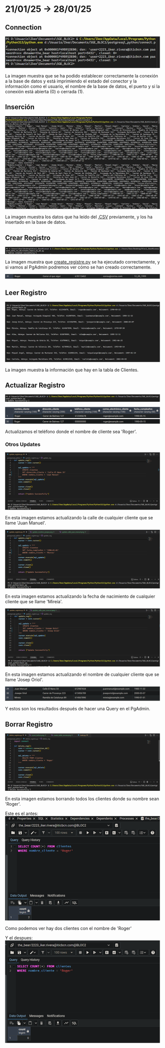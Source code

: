 # 21/01/25 -> 28/01/25

## Connection
![ConnectionToDb](imgs/connect_success.png)

La imagen muestra que se ha podido establecer correctamente la conexión a la base de datos y está imprimiendo el estado del conector y la información como el usuario, el nombre de la base de datos, el puerto y si la conexión está abierta (0) o cerrada (1).

## Inserción
![Insert](imgs/insert/insert_data.png)

La imagen muestra los datos que ha leído del [.CSV](send_data_to_db/Clientes.csv) previamente, y los ha insertado en la base de datos.

## Crear Registro
![Create](imgs/create/create_table_success.png)

La imagen muestra que [create_registre.py](postgresql_python/create_registre.py) se ha ejecutado correctamente, y si vamos al PgAdmin podremos ver cómo se han creado correctamente.

![PgAdmin](imgs/create/create_pgadmin.png)

## Leer Registro
![Read](imgs/read/read_registre.png)

La imagen muestra la información que hay en la tabla de Clientes.

## Actualizar Registro
![Actualizar](imgs/updates/update_registre.png)

![Before](imgs/updates/update_registre_before.png)
![After](imgs/updates/update_register_after.png)

Actualizamos el teléfono donde el nombre de cliente sea 'Roger'.

### Otros Updates
![Actualizar](imgs/updates/update_calle_juan_manuel.png)

En esta imagen estamos actualizando la calle de cualquier cliente que se llame 'Juan Manuel'.

![Actualizar](imgs/updates/update_fecha_mireia.png)

En esta imagen estamos actualizando la fecha de nacimiento de cualquier cliente que se llame 'Mireia'.

![Actualizar](imgs/updates/update_nombre_josepe.png)

En esta imagen estamos actualizando el nombre de cualquier cliente que se llame 'Josep Oriol'.

![Actualizar](imgs/updates/after_pgadmin.png)

Y estos son los resultados después de hacer una Query en el PgAdmin.

## Borrar Registro
![Borrar](imgs/delete/delete_registre.png)

En esta imagen estamos borrando todos los clientes donde su nombre sean 'Roger'.

Este es el antes:
![Before](imgs/delete/count_before_pgadmin.png)

Como podemos ver hay dos clientes con el nombre de 'Roger'

Y el despues:
![After](imgs/delete/count_after_pgadmin.png)